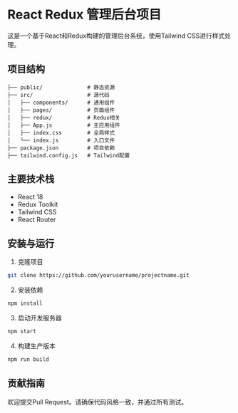 # React Redux 管理后台项目

这是一个基于React和Redux构建的管理后台系统，使用Tailwind CSS进行样式处理。

## 项目结构

```
├── public/              # 静态资源
├── src/                 # 源代码
│   ├── components/      # 通用组件
│   ├── pages/           # 页面组件  
│   ├── redux/           # Redux相关
│   ├── App.js           # 主应用组件
│   ├── index.css        # 全局样式
│   └── index.js         # 入口文件
├── package.json         # 项目依赖
├── tailwind.config.js   # Tailwind配置
```

## 主要技术栈

- React 18
- Redux Toolkit
- Tailwind CSS
- React Router

## 安装与运行

1. 克隆项目
```bash
git clone https://github.com/yourusername/projectname.git
```

2. 安装依赖
```bash
npm install
```

3. 启动开发服务器
```bash
npm start
```

4. 构建生产版本
```bash
npm run build
```

## 贡献指南

欢迎提交Pull Request。请确保代码风格一致，并通过所有测试。
